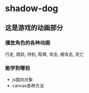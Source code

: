 # shadow-dog

## 这是游戏的动画部分

### 播放角色的各种动画

行走, 跳跃, 待机, 眩晕, 攻击, 被攻击, 死亡

### 能学到哪些

+ js面向对象
+ canvas各种方法
